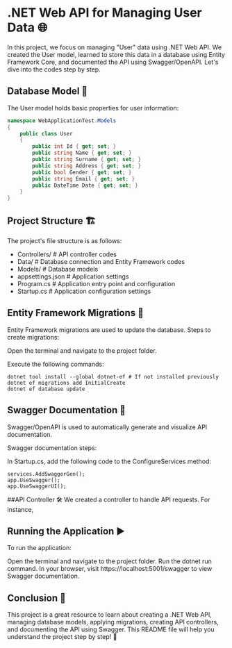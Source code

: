 # .NET Web API for Managing User Data 🌐

In this project, we focus on managing "User" data using .NET Web API. We created the User model, learned to store this data in a database using Entity Framework Core, and documented the API using Swagger/OpenAPI. Let's dive into the codes step by step.

## Database Model 📂

The User model holds basic properties for user information:

```csharp
namespace WebApplicationTest.Models
{
    public class User
    {
        public int Id { get; set; }
        public string Name { get; set; }
        public string Surname { get; set; }
        public string Address { get; set; }
        public bool Gender { get; set; }
        public string Email { get; set; }
        public DateTime Date { get; set; }
    }
}
```
## Project Structure 🏗️
The project's file structure is as follows:

- Controllers/     # API controller codes
- Data/            # Database connection and Entity Framework codes
- Models/          # Database models
- appsettings.json # Application settings
- Program.cs       # Application entry point and configuration
- Startup.cs       # Application configuration settings


## Entity Framework Migrations 🔄
Entity Framework migrations are used to update the database. Steps to create migrations:

Open the terminal and navigate to the project folder.

Execute the following commands:
````
dotnet tool install --global dotnet-ef # If not installed previously
dotnet ef migrations add InitialCreate
dotnet ef database update
````

## Swagger Documentation 📖
Swagger/OpenAPI is used to automatically generate and visualize API documentation.

Swagger documentation steps:

In Startup.cs, add the following code to the ConfigureServices method:

````
services.AddSwaggerGen();
app.UseSwagger();
app.UseSwaggerUI();
````

##API Controller 🛠️
We created a controller to handle API requests. For instance, 


## Running the Application ▶️
To run the application:

Open the terminal and navigate to the project folder.
Run the dotnet run command.
In your browser, visit https://localhost:5001/swagger to view Swagger documentation.



## Conclusion 🎉
This project is a great resource to learn about creating a .NET Web API, managing database models, applying migrations, creating API controllers, and documenting the API using Swagger. This README file will help you understand the project step by step! 🚀
